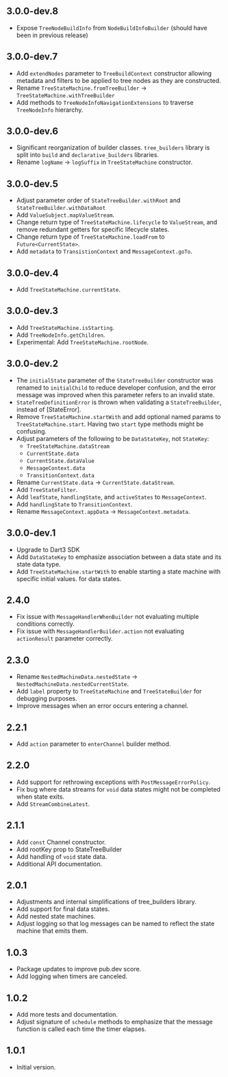 ## 3.0.0-dev.8
- Expose `TreeNodeBuildInfo` from `NodeBuildInfoBuilder` (should have been in previous release)

## 3.0.0-dev.7
- Add `extendNodes` parameter to `TreeBuildContext` constructor allowing metadata and filters to be
applied to tree nodes as they are constructed. 
- Rename `TreeStateMachine.fromTreeBuilder` -> `TreeStateMachine.withTreeBuilder`
- Add methods to `TreeNodeInfoNavigationExtensions` to traverse `TreeNodeInfo` hierarchy.

## 3.0.0-dev.6
- Significant reorganization of builder classes. `tree_builders` library is split into `build` and 
  `declarative_builders` libraries.
- Rename `logName` -> `logSuffix` in `TreeStateMachine` constructor.

## 3.0.0-dev.5
- Adjust parameter order of `StateTreeBuilder.withRoot` and `StateTreeBuilder.withDataRoot`
- Add `ValueSubject.mapValueStream`.
- Change return type of `TreeStateMachine.lifecycle` to `ValueStream`, and remove redundant getters for specific 
  lifecycle states.
- Change return type of `TreeStateMachine.loadFrom` to `Future<CurrentState>`.
- Add `metadata` to `TransistionContext` and `MessageContext.goTo`.

## 3.0.0-dev.4
- Add `TreeStateMachine.currentState`.

## 3.0.0-dev.3
- Add `TreeStateMachine.isStarting`.
- Add `TreeNodeInfo.getChildren`.
- Experimental: Add `TreeStateMachine.rootNode`.

## 3.0.0-dev.2
- The `initialState` parameter of the `StateTreeBuilder` constructor was renamed to `initialChild` to reduce developer
  confusion, and the error message was improved when this parameter refers to an invalid state.
- `StateTreeDefinitionError` is thrown when validating a `StateTreeBuilder`, instead of [StateError].
- Remove `TreeStateMachine.startWith` and add optional named params to `TreeStateMachine.start`. Having two `start` type
  methods might be confusing. 
- Adjust parameters of the following to be `DataStateKey`, not `StateKey`:
   * `TreeStateMachine.dataStream` 
   * `CurrentState.data` 
   * `CurrentState.dataValue` 
   * `MessageContext.data`  
   * `TransitionContext.data` 
- Rename `CurrentState.data` -> `CurrentState.dataStream`.
- Add `TreeStateFilter`.
- Add `leafState`, `handlingState`, and `activeStates` to `MessageContext`.
- Add `handlingState` to `TransitionContext`.
- Rename `MessageContext.appData` -> `MessageContext.metadata`.

## 3.0.0-dev.1
- Upgrade to Dart3 SDK
- Add `DataStateKey` to emphasize association between a data state and its state data type.
- Add `TreeStateMachine.startWith` to enable starting a state machine with specific initial values.
  for data states.



## 2.4.0
- Fix issue with `MessageHandlerWhenBuilder` not evaluating multiple conditions correctly. 
- Fix issue with `MessageHandlerBuilder.action` not evaluating `actionResult` parameter correctly. 

## 2.3.0
- Rename `NestedMachineData.nestedState` -> `NestedMachineData.nestedCurrentState`.
- Add `label` property to `TreeStateMachine` and `TreeStateBuilder` for debugging purposes.
- Improve messages when an error occurs entering a channel.

## 2.2.1
- Add `action` parameter to `enterChannel` builder method.

## 2.2.0
- Add support for rethrowing exceptions with `PostMessageErrorPolicy`.
- Fix bug where data streams for `void` data states might not be completed when state exits.
- Add `StreamCombineLatest`.

## 2.1.1
- Add `const` Channel constructor.
- Add rootKey prop to StateTreeBuilder 
- Add handling of `void` state data.
- Additional API documentation.

## 2.0.1
- Adjustments and internal simplifications of tree_builders library.
- Add support for final data states.
- Add nested state machines.
- Adjust logging so that log messages can be named to reflect the state machine that emits them.

## 1.0.3
- Package updates to improve pub.dev score.
- Add logging when timers are canceled.

## 1.0.2
- Add more tests and documentation.
- Adjust signature of `schedule` methods to emphasize that the message function is called each time the timer elapses.

## 1.0.1
- Initial version.
